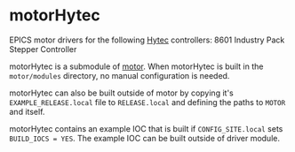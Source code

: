 # motorHytec
EPICS motor drivers for the following [Hytec](http://www.newwoodsolutions.co.uk) controllers: 8601 Industry Pack Stepper Controller

motorHytec is a submodule of [motor](https://github.com/epics-modules/motor).  When motorHytec is built in the ``motor/modules`` directory, no manual configuration is needed.

motorHytec can also be built outside of motor by copying it's ``EXAMPLE_RELEASE.local`` file to ``RELEASE.local`` and defining the paths to ``MOTOR`` and itself.

motorHytec contains an example IOC that is built if ``CONFIG_SITE.local`` sets ``BUILD_IOCS = YES``.  The example IOC can be built outside of driver module.
